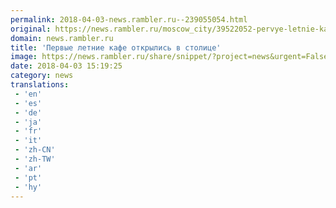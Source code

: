 ```yaml
---
permalink: 2018-04-03-news.rambler.ru--239055054.html
original: https://news.rambler.ru/moscow_city/39522052-pervye-letnie-kafe-otkrylis-v-stolitse/
domain: news.rambler.ru
title: 'Первые летние кафе открылись в столице'
image: https://news.rambler.ru/share/snippet/?project=news&urgent=False&image=http%3A%2F%2Fnews.rambler.ru%2Fimg%2F2018%2F04%2F03180033.167138.8156.jpg&big=False&title=%D0%9F%D0%B5%D1%80%D0%B2%D1%8B%D0%B5+%D0%BB%D0%B5%D1%82%D0%BD%D0%B8%D0%B5+%D0%BA%D0%B0%D1%84%D0%B5+%D0%BE%D1%82%D0%BA%D1%80%D1%8B%D0%BB%D0%B8%D1%81%D1%8C+%D0%B2%C2%A0%D1%81%D1%82%D0%BE%D0%BB%D0%B8%D1%86%D0%B5
date: 2018-04-03 15:19:25
category: news
translations: 
 - 'en'
 - 'es'
 - 'de'
 - 'ja'
 - 'fr'
 - 'it'
 - 'zh-CN'
 - 'zh-TW'
 - 'ar'
 - 'pt'
 - 'hy'
---
```


